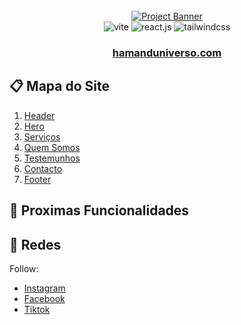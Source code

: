<div align="center">
  <br />
  <a href="https://hamanduniverso.com/" target="_blank">
    <img src="https://hamanduniverso.com/image-banner.png" alt="Project Banner">
  </a>
<br />

<div>
  <img src="https://img.shields.io/badge/-Vite-black?style=for-the-badge&logoColor=white&logo=vite&color=646CFF" alt="vite" />
  <img src="https://img.shields.io/badge/-React_JS-black?style=for-the-badge&logoColor=white&logo=react&color=61DAFB" alt="react.js" />
  <img src="https://img.shields.io/badge/-Tailwind_CSS-black?style=for-the-badge&logoColor=white&logo=tailwindcss&color=06B6D4" alt="tailwindcss" />
</div>

<h3 align="center">
  <a href="https://hamanduniverso.com/" target="_blank">
  hamanduniverso.com
  </a>
</h3>
</div>


## 📋 <a name="table">Mapa do Site</a>

1. [Header](#header)
2. [Hero](#hero)
3. [Serviços](#serviços)
4. [Quem Somos](#quem-somos)
5. [Testemunhos](#testemunhos)
6. [Contacto](#contacto)
7. [Footer](#footer)


## 🚨 Proximas Funcionalidades




## <a name="quick-start">🤸 Redes</a>

Follow:

- [Instagram](https://www.instagram.comhamanduniverso_catanouk66/)
- [Facebook](https://www.facebook.com/catanouk66/)
- [Tiktok](http://tiktok.com/@hamanduniverso/)
